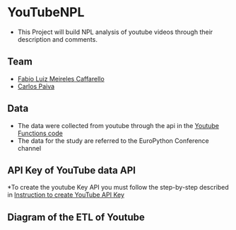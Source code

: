 # YouTubeNPL

* This Project will build NPL analysis of youtube videos through their description and comments.

## Team

* [Fabio Luiz Meireles Caffarello](https://github.com/FabioCaffarello)
* [Carlos Paiva](https://github.com/cpaivaj)

## Data

* The data were collected from youtube through the api in the <a href="https://github.com/FabioCaffarello/YouTubeNPL/blob/main/YouTubeFunctions/__init__.py">Youtube Functions code</a>
* The data for the study are referred to the EuroPython Conference channel

## API Key of YouTube data API

*To create the youtube Key API you must follow the step-by-step described in <a href="https://github.com/FabioCaffarello/YouTubeNPL/blob/main/InstructionToCreateYouTubeAPIKey.md">Instruction to create YouTube API Key</a>

## Diagram of the ETL of Youtube

